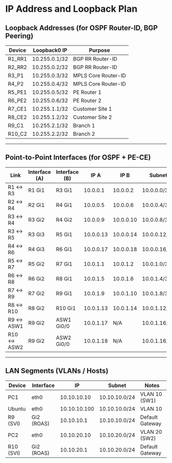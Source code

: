 # IP Address and Loopback Plan

## Loopback Addresses (for OSPF Router-ID, BGP Peering)

| Device  | Loopback0 IP  | Purpose             |
| ------- | ------------- | ------------------- |
| R1_RR1  | 10.255.0.1/32 | BGP RR Router-ID    |
| R2_RR2  | 10.255.0.2/32 | BGP RR Router-ID    |
| R3_P1   | 10.255.0.3/32 | MPLS Core Router-ID |
| R4_P2   | 10.255.0.4/32 | MPLS Core Router-ID |
| R5_PE1  | 10.255.0.5/32 | PE Router 1         |
| R6_PE2  | 10.255.0.6/32 | PE Router 2         |
| R7_CE1  | 10.255.1.1/32 | Customer Site 1     |
| R8_CE2  | 10.255.1.2/32 | Customer Site 2     |
| R9_C1   | 10.255.2.1/32 | Branch 1            |
| R10_C2  | 10.255.2.2/32 | Branch 2            |

---

## Point-to-Point Interfaces (for OSPF + PE-CE)

| Link           | Interface (A) | Interface (B) | IP A      | IP B      | Subnet       | Area |
| -------------- | ------------- | ------------- | --------- | --------- | ------------ | ---- |
| R1 ↔ R3        | R1 Gi1        | R3 Gi1        | 10.0.0.1  | 10.0.0.2  | 10.0.0.0/30  | 0    |
| R2 ↔ R4        | R2 Gi1        | R4 Gi1        | 10.0.0.5  | 10.0.0.6  | 10.0.0.4/30  | 0    |
| R3 ↔ R4        | R3 Gi2        | R4 Gi2        | 10.0.0.9  | 10.0.0.10 | 10.0.0.8/30  | 0    |
| R3 ↔ R5        | R3 Gi3        | R5 Gi1        | 10.0.0.13 | 10.0.0.14 | 10.0.0.12/30 | 0    |
| R4 ↔ R6        | R4 Gi3        | R6 Gi1        | 10.0.0.17 | 10.0.0.18 | 10.0.0.16/30 | 0    |
| R5 ↔ R7        | R5 Gi2        | R7 Gi1        | 10.0.1.1  | 10.0.1.2  | 10.0.1.0/30  | 51   |
| R6 ↔ R8        | R6 Gi2        | R8 Gi1        | 10.0.1.5  | 10.0.1.6  | 10.0.1.4/30  | 200  |
| R7 ↔ R9        | R7 Gi2        | R9 Gi1        | 10.0.1.9  | 10.0.1.10 | 10.0.1.8/30  | 100  |
| R8 ↔ R10       | R8 Gi2        | R10 Gi1       | 10.0.1.13 | 10.0.1.14 | 10.0.1.12/30 | 200  |
| R9 ↔ ASW1      | R9 Gi2        | ASW1 Gi0/0    | 10.0.1.17 | N/A       | 10.0.1.16/30 | N/A  |
| R10 ↔ ASW2     | R9 Gi2        | ASW2 Gi0/0    | 10.0.1.18 | N/A       | 10.0.1.16/30 | N/A  |

---

## LAN Segments (VLANs / Hosts)

| Device    | Interface    | IP           | Subnet        | Notes           |
| --------- | ------------ | ------------ | ------------- | --------------- |
| PC1       | eth0         | 10.10.10.10  | 10.10.10.0/24 | VLAN 10 (SW1)   |
| Ubuntu    | eth0         | 10.10.10.100 | 10.10.10.0/24 | VLAN 10         |
| R9 (SVI)  | Gi2 (ROAS)   | 10.10.10.1   | 10.10.10.0/24 | Default Gateway |
| PC2       | eth0         | 10.10.20.10  | 10.10.20.0/24 | VLAN 20 (SW2)   |
| R10 (SVI) | Gi2 (ROAS)   | 10.10.20.1   | 10.10.20.0/24 | Default Gateway |
